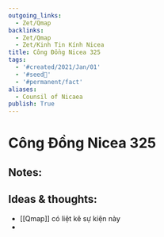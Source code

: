 ```yaml
---
outgoing_links:
  - Zet/Qmap
backlinks:
  - Zet/Qmap
  - Zet/Kinh Tin Kính Nicea
title: Công Đồng Nicea 325
tags:
  - '#created/2021/Jan/01'
  - '#seed🥜'
  - '#permanent/fact'
aliases:
  - Counsil of Nicaea
publish: True
---
```

# Công Đồng Nicea 325

## Notes:


## Ideas & thoughts:
- [[Qmap]] có liệt kê sự kiện này
- 